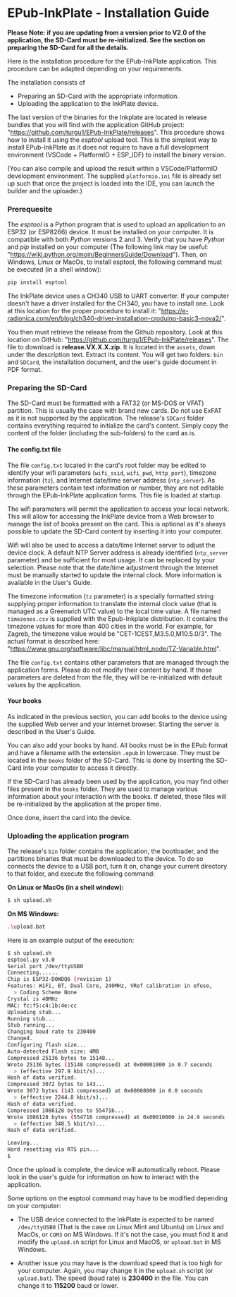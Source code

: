 # EPub-InkPlate - Installation Guide

**Please Note: if you are updating from a version prior to V2.0 of the application, the SD-Card must be re-initialized. See the section on preparing the SD-Card for all the details.**

Here is the installation procedure for the EPub-InkPlate application. This procedure can be adapted depending on your requirements.  

The installation consists of

- Preparing an SD-Card with the appropriate information.
- Uploading the application to the InkPlate device.
  
The last version of the binaries for the Inkplate are located in release bundles that you will find with the application GitHub project: "https://github.com/turgu1/EPub-InkPlate/releases". This procedure shows how to install it using the *esptool* upload tool. This is the simplest way to install EPub-InkPlate as it does not require to have a full development environment (VSCode + PlatformIO + ESP_IDF) to install the binary version.

(You can also compile and upload the result within a VSCode/PlatformIO development environment. The supplied `platformio.ini` file is already set up such that once the project is loaded into the IDE, you can launch the builder and the uploader.)

### Prerequesite

The *esptool* is a Python program that is used to upload an application to an ESP32 (or ESP8266) device. It must be installed on your computer. It is compatible with both *Python* versions 2 and 3. Verify that you have *Python* and *pip* installed on your computer (The following link may be useful: "https://wiki.python.org/moin/BeginnersGuide/Download"). Then, on Windows, Linux or MacOs, to install esptool, the following command must be executed (in a shell window):

```sh
pip install esptool
```

The InkPlate device uses a CH340 USB to UART converter. If your computer doesn't have a driver installed for the CH340, you have to install one. Look at this location for the proper procedure to install it: "https://e-radionica.com/en/blog/ch340-driver-installation-croduino-basic3-nova2/".

You then must retrieve the release from the Github repository. Look at this location on GitHub: "https://github.com/turgu1/EPub-InkPlate/releases". The file to download is **release.VX.X.X.zip**. It is located in the `assets`, down under the description text. Extract its content. You will get two folders: `bin` and `SDCard`, the installation document, and the user's guide document in PDF format.

### Preparing the SD-Card

The SD-Card must be formatted with a FAT32 (or MS-DOS or VFAT) partition. This is usually the case with brand new cards. Do not use ExFAT as it is not supported by the application. The release's `SDCard` folder contains everything required to initialize the card's content. Simply copy the content of the folder (including the sub-folders) to the card as is.

#### The config.txt file

The file `config.txt` located in the card's root folder may be edited to identify your wifi parameters (`wifi_ssid`, `wifi_pwd`, `http_port`), timezone information (`tz`), and Internet date/time server address (`ntp_server`). As these parameters contain text information or number, they are not editable through the EPub-InkPlate application forms. This file is loaded at startup. 

The wifi parameters will permit the application to access your local network. This will allow for accessing the InkPlate device from a Web browser to manage the list of books present on the card. This is optional as it's always possible to update the SD-Card content by inserting it into your computer. 

Wifi will also be used to access a date/time Internet server to adjust the device clock. A default NTP Server address is already identified (`ntp_server` parameter) and be sufficient for most usage. It can be replaced by your selection. Please note that the date/time adjustment through the Internet must be manually started to update the internal clock. More information is available in the User's Guide.

The timezone information (`tz` parameter) is a specially formatted string supplying proper information to translate the internal clock value (that is managed as a Greenwich UTC value) to the local time value. A file named `timezones.csv` is supplied with the Epub-Inkplate distribution. It contains the timezone values for more than 400 cities in the world. For example, for Zagreb, the timezone value would be "CET-1CEST,M3.5.0,M10.5.0/3". The actual format is described here: "https://www.gnu.org/software/libc/manual/html_node/TZ-Variable.html".

The file `config.txt` contains other parameters that are managed through the application forms. Please do not modify their content by hand. If those parameters are deleted from the file, they will be re-initialized with default values by the application.

#### Your books

As indicated in the previous section, you can add books to the device using the supplied Web server and your Internet browser. Starting the server is described in the User's Guide.

You can also add your books by hand. All books must be in the EPub format and have a filename with the extension `.epub` in lowercase. They must be located in the `books` folder of the SD-Card. This is done by inserting the SD-Card into your computer to access it directly.

If the SD-Card has already been used by the application, you may find other files present in the `books` folder. They are used to manage various information about your interaction with the books. If deleted, these files will be re-initialized by the application at the proper time.

Once done, insert the card into the device.

### Uploading the application program

The release's `bin` folder contains the application, the bootloader, and the partitions binaries that must be downloaded to the device. To do so connects the device to a USB port, turn it on, change your current directory to that folder, and execute the following command:

**On Linux or MacOs (in a shell window):**

```sh
$ sh upload.sh
```

**On MS Windows:**

```sh
.\upload.bat
```

Here is an example output of the execution:

```sh
$ sh upload.sh 
esptool.py v3.0
Serial port /dev/ttyUSB0
Connecting......
Chip is ESP32-D0WDQ6 (revision 1)
Features: WiFi, BT, Dual Core, 240MHz, VRef calibration in efuse, 
  > Coding Scheme None
Crystal is 40MHz
MAC: fc:f5:c4:1b:4e:cc
Uploading stub...
Running stub...
Stub running...
Changing baud rate to 230400
Changed.
Configuring flash size...
Auto-detected Flash size: 4MB
Compressed 25136 bytes to 15148...
Wrote 25136 bytes (15148 compressed) at 0x00001000 in 0.7 seconds
  > (effective 297.9 kbit/s)...
Hash of data verified.
Compressed 3072 bytes to 143...
Wrote 3072 bytes (143 compressed) at 0x00008000 in 0.0 seconds
  > (effective 2244.8 kbit/s)...
Hash of data verified.
Compressed 1086128 bytes to 554716...
Wrote 1086128 bytes (554716 compressed) at 0x00010000 in 24.9 seconds
  > (effective 348.5 kbit/s)...
Hash of data verified.

Leaving...
Hard resetting via RTS pin...
$ 
```

Once the upload is complete, the device will automatically reboot. Please look in the user's guide for information on how to interact with the application.

Some options on the esptool command may have to be modified depending on your computer:

- The USB device connected to the InkPlate is expected to be named `/dev/ttyUSB0` (That is the case on Linux Mint and Ubuntu) on Linux and MacOs, or `COM3` on MS Windows. If it's not the case, you must find it and modify the `upload.sh` script for Linux and MacOS, or `upload.bat` in MS Windows. 

- Another issue you may have is the download speed that is too high for your computer. Again, you may change it in the `upload.sh` script (or `upload.bat`). The speed (baud rate) is **230400** in the file. You can change it to **115200** baud or lower.
